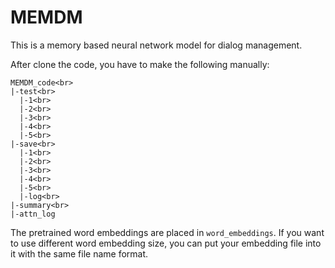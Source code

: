 # MEMDM
This is a memory based neural network model for dialog management.

After clone the code, you have to make the following manually:

```
MEMDM_code<br>
|-test<br>
  |-1<br>
  |-2<br>
  |-3<br>
  |-4<br>
  |-5<br>
|-save<br>
  |-1<br>
  |-2<br>
  |-3<br>
  |-4<br>
  |-5<br>
  |-log<br>
|-summary<br>
|-attn_log
```

The pretrained word embeddings are placed in ```word_embeddings```. If you want to use different word embedding size, you can put your embedding file into it with the same file name format.
